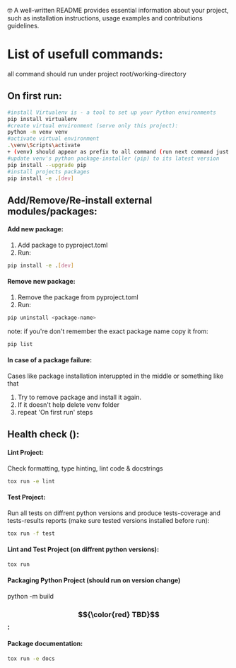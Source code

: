 :nerd_face:
A well-written README provides essential information about your project,
such as installation instructions, usage examples and contributions guidelines.

# List of usefull commands:
all command should run under project root/working-directory

## On first run:
```bash 
#install Virtualenv is - a tool to set up your Python environments
pip install virtualenv
#create virtual environment (serve only this project):
python -m venv venv
#activate virtual environment
.\venv\Scripts\activate 
+ (venv) should appear as prefix to all command (run next command just after activating venv)
#update venv's python package-installer (pip) to its latest version
pip install --upgrade pip
#install projects packages
pip install -e .[dev]     
``` 

## Add/Remove/Re-install external modules/packages:
#### Add new package:
1. Add package to pyproject.toml
2. Run:
```bash 
pip install -e .[dev]
``` 

#### Remove new package:
1. Remove the package from pyproject.toml
2. Run:
```bash 
pip uninstall <package-name>
```
note: if you're don't remember the exact package name copy it from: 
```bash
pip list
```

#### In case of a package failure:
Cases like package installation interuppted in the middle or something like that
1. Try to remove package and install it again.
2. If it doesn't help delete venv folder 
3. repeat 'On first run' steps


## Health check ():
#### Lint Project:
Check formatting, type hinting, lint code & docstrings
```bash
tox run -e lint
```
#### Test Project: 
Run all tests on diffrent python versions and produce tests-coverage and tests-results reports (make sure tested versions installed before run):
```bash
tox run -f test
```
#### Lint and Test Project (on diffrent python versions):
```bash
tox run
```

#### Packaging Python Project (should run on version change)
python -m build


### $${\color{red} TBD}$$:
#### Package documentation:
```bash
tox run -e docs
```

